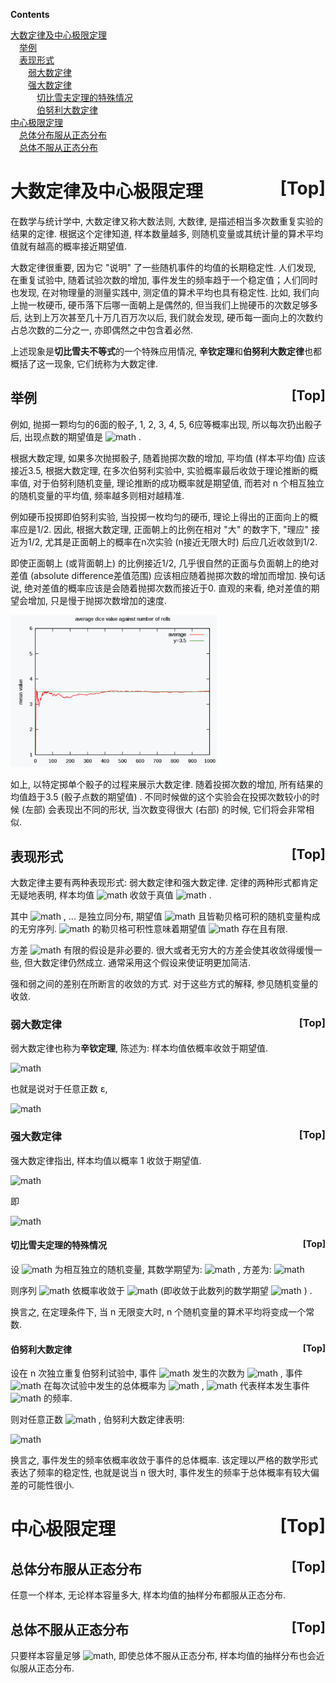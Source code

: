 <a name="index">**Contents**</a>

<a href="#0">大数定律及中心极限定理</a>  
&emsp;<a href="#1">举例</a>  
&emsp;<a href="#2">表现形式</a>  
&emsp;&emsp;<a href="#3">弱大数定律</a>  
&emsp;&emsp;<a href="#4">强大数定律</a>  
&emsp;&emsp;&emsp;<a href="#5">切比雪夫定理的特殊情况</a>  
&emsp;&emsp;&emsp;<a href="#6">伯努利大数定律</a>  
<a href="#7">中心极限定理</a>  
&emsp;<a href="#8">总体分布服从正态分布</a>  
&emsp;<a href="#9">总体不服从正态分布</a>  
# <a name="0">大数定律及中心极限定理</a><a style="float:right;text-decoration:none;" href="#index">[Top]</a>

在数学与统计学中, 大数定律又称大数法则, 大数律, 是描述相当多次数重复实验的结果的定律. 根据这个定律知道, 样本数量越多, 则随机变量或其统计量的算术平均值就有越高的概率接近期望值. 

大数定律很重要, 因为它 "说明" 了一些随机事件的均值的长期稳定性. 人们发现, 在重复试验中, 随着试验次数的增加, 事件发生的频率趋于一个稳定值；人们同时也发现, 在对物理量的测量实践中, 测定值的算术平均也具有稳定性. 比如, 我们向上抛一枚硬币, 硬币落下后哪一面朝上是偶然的, 但当我们上抛硬币的次数足够多后, 达到上万次甚至几十万几百万次以后, 我们就会发现, 硬币每一面向上的次数约占总次数的二分之一, 亦即偶然之中包含着必然. 

上述现象是**切比雪夫不等式**的一个特殊应用情况, **辛钦定理**和**伯努利大数定律**也都概括了这一现象, 它们统称为大数定律. 

## <a name="1">举例</a><a style="float:right;text-decoration:none;" href="#index">[Top]</a>

例如, 抛掷一颗均匀的6面的骰子, 1, 2, 3, 4, 5, 6应等概率出现, 所以每次扔出骰子后, 出现点数的期望值是  ![math](https://render.githubusercontent.com/render/math?math=%7B%5Cdisplaystyle%20%7B%5Cfrac%20%7B1%2B2%2B3%2B4%2B5%2B6%7D%7B6%7D%7D%3D3.5%7D) .

根据大数定理, 如果多次抛掷骰子, 随着抛掷次数的增加, 平均值 (样本平均值) 应该接近3.5, 根据大数定理, 在多次伯努利实验中, 实验概率最后收敛于理论推断的概率值, 对于伯努利随机变量, 理论推断的成功概率就是期望值, 而若对 n 个相互独立的随机变量的平均值, 频率越多则相对越精准. 

例如硬币投掷即伯努利实验, 当投掷一枚均匀的硬币, 理论上得出的正面向上的概率应是1/2. 因此, 根据大数定理, 正面朝上的比例在相对 "大" 的数字下,  "理应" 接近为1/2, 尤其是正面朝上的概率在n次实验 (n接近无限大时) 后应几近收敛到1/2. 

即使正面朝上 (或背面朝上) 的比例接近1/2, 几乎很自然的正面与负面朝上的绝对差值 (absolute difference差值范围) 应该相应随着抛掷次数的增加而增加. 换句话说, 绝对差值的概率应该是会随着抛掷次数而接近于0. 直观的来看, 绝对差值的期望会增加, 只是慢于抛掷次数增加的速度. 

<img src="../pics/大数定律举例.png" alt="大数定律举例" style="zoom:33%;" />

如上, 以特定掷单个骰子的过程来展示大数定律. 随着投掷次数的增加, 所有结果的均值趋于3.5 (骰子点数的期望值) . 不同时候做的这个实验会在投掷次数较小的时候 (左部) 会表现出不同的形状, 当次数变得很大 (右部) 的时候, 它们将会非常相似. 

## <a name="2">表现形式</a><a style="float:right;text-decoration:none;" href="#index">[Top]</a>

大数定律主要有两种表现形式: 弱大数定律和强大数定律. 定律的两种形式都肯定无疑地表明, 样本均值  ![math](https://render.githubusercontent.com/render/math?math=%7B%5Coverline%20%7BX%7D%7D_%7Bn%7D%3D%7B%5Cfrac%20%7B1%7D%7Bn%7D%7D%28X_%7B1%7D%2B%5Ccdots%20%2BX_%7Bn%7D%29)  收敛于真值  ![math](https://render.githubusercontent.com/render/math?math=%7B%5Cdisplaystyle%20%7B%5Coverline%20%7BX%7D%7D_%7Bn%7D%5Cto%20%5Cmu%20%5Cquad%20%7B%5Ctextrm%20%7Bas%7D%7D%5Cquad%20n%5Cto%20%5Cinfty%20%7D) .

其中  ![math](https://render.githubusercontent.com/render/math?math=X_1%2C%20X_2) , ... 是独立同分布, 期望值  ![math](https://render.githubusercontent.com/render/math?math=%7B%5Cdisplaystyle%20%5Coperatorname%20%7BE%7D%20%28X_%7B1%7D%29%3D%5Coperatorname%20%7BE%7D%20%28X_%7B2%7D%29%3D%5C%2C%5Ccdots%20%5C%2C%3D%5Cmu%20%7D)  且皆勒贝格可积的随机变量构成的无穷序列.  ![math](https://render.githubusercontent.com/render/math?math=X_j)  的勒贝格可积性意味着期望值  ![math](https://render.githubusercontent.com/render/math?math=%7B%5Cdisplaystyle%20%5Coperatorname%20%7BE%7D%20%28X_%7Bj%7D%29%7D)  存在且有限. 

方差  ![math](https://render.githubusercontent.com/render/math?math=%7B%5Cdisplaystyle%20%5Coperatorname%20%7BVar%7D%20%28X_%7B1%7D%29%3D%5Coperatorname%20%7BVar%7D%20%28X_%7B2%7D%29%3D%5C%2C%5Ccdots%20%5C%2C%3D%5Csigma%20%5E%7B2%7D%3C%5Cinfty%20%7D)  有限的假设是非必要的. 很大或者无穷大的方差会使其收敛得缓慢一些, 但大数定律仍然成立. 通常采用这个假设来使证明更加简洁. 

强和弱之间的差别在所断言的收敛的方式. 对于这些方式的解释, 参见随机变量的收敛. 

### <a name="3">弱大数定律</a><a style="float:right;text-decoration:none;" href="#index">[Top]</a>

弱大数定律也称为**辛钦定理**, 陈述为: 样本均值依概率收敛于期望值. 



![math](https://render.githubusercontent.com/render/math?math=%7B%5Cdisplaystyle%20%7B%5Coverline%20%7BX%7D%7D_%7Bn%7D%5C%20%7B%5Cxrightarrow%20%7BP%7D%7D%5C%20%5Cmu%20%5Cquad%20%7B%5Ctextrm%20%7Bas%7D%7D%5Cquad%20n%5Cto%20%5Cinfty%20%7D)



也就是说对于任意正数 ε,



![math](https://render.githubusercontent.com/render/math?math=%7B%5Cdisplaystyle%20%5Clim%20_%7Bn%5Cto%20%5Cinfty%20%7DP%5Cleft%28%5C%2C%7C%7B%5Coverline%20%7BX%7D%7D_%7Bn%7D-%5Cmu%20%7C%3E%5Cvarepsilon%20%5C%2C%5Cright%29%3D0%7D)



### <a name="4">强大数定律</a><a style="float:right;text-decoration:none;" href="#index">[Top]</a>

强大数定律指出, 样本均值以概率 1 收敛于期望值. 



![math](https://render.githubusercontent.com/render/math?math=%7B%5Cdisplaystyle%20%7B%5Coverline%20%7BX%7D%7D_%7Bn%7D%5C%20%7B%5Cxrightarrow%20%7B%5Ctext%7Ba.s.%7D%7D%7D%5C%20%5Cmu%20%5Cquad%20%7B%5Ctextrm%20%7Bas%7D%7D%5Cquad%20n%5Cto%20%5Cinfty%20%7D)


即



![math](https://render.githubusercontent.com/render/math?math=%7B%5Cdisplaystyle%20P%5Cleft%28%5Clim%20_%7Bn%5Cto%20%5Cinfty%20%7D%7B%5Coverline%20%7BX%7D%7D_%7Bn%7D%3D%5Cmu%20%5Cright%29%3D1%7D)



#### <a name="5">切比雪夫定理的特殊情况</a><a style="float:right;text-decoration:none;" href="#index">[Top]</a>

设 ![math](https://render.githubusercontent.com/render/math?math=%7B%5Cdisplaystyle%20a_%7B1%7D%2C%5C%20a_%7B2%7D%2C%5C%20%5Cdots%20%5C%20%2C%5C%20a_%7Bn%7D%2C%5C%20%5Cdots%20%7D)  为相互独立的随机变量, 其数学期望为:  ![math](https://render.githubusercontent.com/render/math?math=%7B%5Cdisplaystyle%20%5Coperatorname%20%7BE%7D%20%28a_%7Bi%7D%29%3D%5Cmu%20%5Cquad%20%28i%3D1%2C%5C%202%2C%5C%20%5Cdots%20%29%7D) , 方差为:  ![math](https://render.githubusercontent.com/render/math?math=%7B%5Cdisplaystyle%20%5Coperatorname%20%7BVar%7D%20%28a_%7Bi%7D%29%3D%5Csigma%20%5E%7B2%7D%5Cquad%20%28i%3D1%2C%5C%202%2C%5C%20%5Cdots%20%29%7D) 

则序列  ![math](https://render.githubusercontent.com/render/math?math=%7B%5Cdisplaystyle%20%7B%5Coverline%20%7Ba%7D%7D%3D%7B%5Cfrac%20%7B1%7D%7Bn%7D%7D%5Csum%20_%7Bi%3D1%7D%5E%7Bn%7Da_%7Bi%7D%7D) 依概率收敛于  ![math](https://render.githubusercontent.com/render/math?math=%5Cmu)   (即收敛于此数列的数学期望  ![math](https://render.githubusercontent.com/render/math?math=E%28a_%7Bi%7D%29) ) . 

换言之, 在定理条件下, 当 n 无限变大时, n 个随机变量的算术平均将变成一个常数. 

#### <a name="6">伯努利大数定律</a><a style="float:right;text-decoration:none;" href="#index">[Top]</a>

设在 n 次独立重复伯努利试验中, 事件  ![math](https://render.githubusercontent.com/render/math?math=X)  发生的次数为  ![math](https://render.githubusercontent.com/render/math?math=n_%7Bx%7D) , 事件  ![math](https://render.githubusercontent.com/render/math?math=X)  在每次试验中发生的总体概率为  ![math](https://render.githubusercontent.com/render/math?math=p) ,  ![math](https://render.githubusercontent.com/render/math?math=%7B%5Cdisplaystyle%20%7B%5Cfrac%20%7Bn_%7Bx%7D%7D%7Bn%7D%7D%7D)  代表样本发生事件  ![math](https://render.githubusercontent.com/render/math?math=X)  的频率. 

则对任意正数  ![math](https://render.githubusercontent.com/render/math?math=%5Cvarepsilon%20%3E0)  , 伯努利大数定律表明: 



![math](https://render.githubusercontent.com/render/math?math=%7B%5Cdisplaystyle%20%5Clim%20_%7Bn%5Cto%20%5Cinfty%20%7D%7BP%7B%5Cleft%5C%7B%5Cleft%7C%7B%5Cfrac%20%7Bn_%7Bx%7D%7D%7Bn%7D%7D-p%5Cright%7C%3C%5Cvarepsilon%20%5Cright%5C%7D%7D%7D%3D1%7D)



换言之, 事件发生的频率依概率收敛于事件的总体概率. 该定理以严格的数学形式表达了频率的稳定性, 也就是说当 n 很大时, 事件发生的频率于总体概率有较大偏差的可能性很小. 


# <a name="7">中心极限定理</a><a style="float:right;text-decoration:none;" href="#index">[Top]</a>


## <a name="8">总体分布服从正态分布</a><a style="float:right;text-decoration:none;" href="#index">[Top]</a>


任意一个样本, 无论样本容量多大, 样本均值的抽样分布都服从正态分布. 


## <a name="9">总体不服从正态分布</a><a style="float:right;text-decoration:none;" href="#index">[Top]</a>


只要样本容量足够 ![math](https://render.githubusercontent.com/render/math?math=n%3E30), 即使总体不服从正态分布, 样本均值的抽样分布也会近似服从正态分布. 
